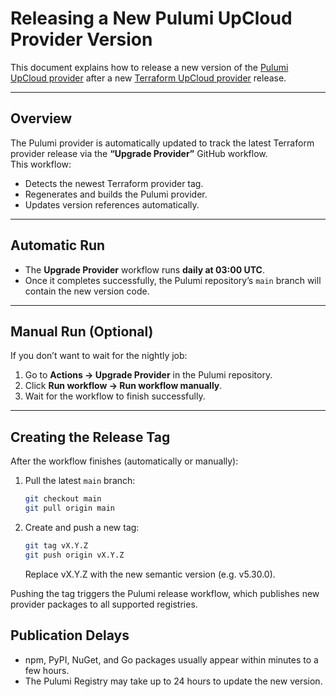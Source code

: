 # Releasing a New Pulumi UpCloud Provider Version

This document explains how to release a new version of the [Pulumi UpCloud provider](https://github.com/UpCloudLtd/pulumi-upcloud) after a new [Terraform UpCloud provider](https://github.com/UpCloudLtd/terraform-provider-upcloud) release.

---

## Overview

The Pulumi provider is automatically updated to track the latest Terraform provider release via the **“Upgrade Provider”** GitHub workflow.  
This workflow:
- Detects the newest Terraform provider tag.  
- Regenerates and builds the Pulumi provider.  
- Updates version references automatically.

---

## Automatic Run

- The **Upgrade Provider** workflow runs **daily at 03:00 UTC**.  
- Once it completes successfully, the Pulumi repository’s `main` branch will contain the new version code.

---

## Manual Run (Optional)

If you don’t want to wait for the nightly job:

1. Go to **Actions → Upgrade Provider** in the Pulumi repository.  
2. Click **Run workflow → Run workflow manually**.  
3. Wait for the workflow to finish successfully.

---

## Creating the Release Tag

After the workflow finishes (automatically or manually):

1. Pull the latest `main` branch:
   ```bash
   git checkout main
   git pull origin main
   ```

2. Create and push a new tag:
   ```bash
   git tag vX.Y.Z
   git push origin vX.Y.Z
   ```
   Replace vX.Y.Z with the new semantic version (e.g. v5.30.0).

Pushing the tag triggers the Pulumi release workflow, which publishes new provider packages to all supported registries.

## Publication Delays
- npm, PyPI, NuGet, and Go packages usually appear within minutes to a few hours.
- The Pulumi Registry may take up to 24 hours to update the new version.